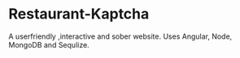 # Restaurant-Kaptcha
A userfriendly ,interactive and sober website. Uses Angular, Node, MongoDB and Sequlize.
